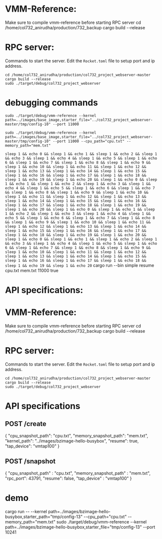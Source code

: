 # VMM-Reference:
Make sure to compile vmm-reference before starting RPC server
cd /home/col732_anirudha/production/732_backup
cargo build --release


# RPC server:
Commands to start the server.
Edit the `Rocket.toml` file to setup port and ip address.

```
cd /home/col732_anirudha/production/col732_project_webserver-master
cargo build --release
sudo ./target/debug/col732_project_webserver 

```

# debugging commands

```sudo ./target/debug/vmm-reference --kernel path=../images/base_image,starter_file="../col732_project_webserver-master/tmp/config-10" --port 11000```

```sudo ./target/debug/vmm-reference --kernel path=../images/base_image,starter_file="../col732_project_webserver-master/tmp/config-10" --port 11000 --cpu_path="cpu.txt" --memory_path="mem.txt"```

```sleep 1 && echo 0 && sleep 1 && echo 1 && sleep 1 && echo 2 && sleep 1 && echo 3 && sleep 1 && echo 4 && sleep 1 && echo 5 && sleep 1 && echo 6 && sleep 1 && echo 7 && sleep 1 && echo 8 && sleep 1 && echo 9 && sleep 1 && echo 10 && sleep 1 && echo 11 && sleep 1 && echo 12 && sleep 1 && echo 13 && sleep 1 && echo 14 && sleep 1 && echo 15 && sleep 1 && echo 16 && sleep 1 && echo 17 && sleep 1 && echo 18 && sleep 1 && echo 19 && sleep 1 && echo 20 && sleep 1 && echo 0 && sleep 1 && echo 1 && sleep 1 && echo 2 && sleep 1 && echo 3 && sleep 1 && echo 4 && sleep 1 && echo 5 && sleep 1 && echo 6 && sleep 1 && echo 7 && sleep 1 && echo 8 && sleep 1 && echo 9 && sleep 1 && echo 10 && sleep 1 && echo 11 && sleep 1 && echo 12 && sleep 1 && echo 13 && sleep 1 && echo 14 && sleep 1 && echo 15 && sleep 1 && echo 16 && sleep 1 && echo 17 && sleep 1 && echo 18 && sleep 1 && echo 19 && sleep 1 && echo 20 && sleep 1 && echo 0 && sleep 1 && echo 1 && sleep 1 && echo 2 && sleep 1 && echo 3 && sleep 1 && echo 4 && sleep 1 && echo 5 && sleep 1 && echo 6 && sleep 1 && echo 7 && sleep 1 && echo 8 && sleep 1 && echo 9 && sleep 1 && echo 10 && sleep 1 && echo 11 && sleep 1 && echo 12 && sleep 1 && echo 13 && sleep 1 && echo 14 && sleep 1 && echo 15 && sleep 1 && echo 16 && sleep 1 && echo 17 && sleep 1 && echo 18 && sleep 1 && echo 19 && sleep 1 && echo 20 && sleep 1 && echo 0 && sleep 1 && echo 1 && sleep 1 && echo 2 && sleep 1 && echo 3 && sleep 1 && echo 4 && sleep 1 && echo 5 && sleep 1 && echo 6 && sleep 1 && echo 7 && sleep 1 && echo 8 && sleep 1 && echo 9 && sleep 1 && echo 10 && sleep 1 && echo 11 && sleep 1 && echo 12 && sleep 1 && echo 13 && sleep 1 && echo 14 && sleep 1 && echo 15 && sleep 1 && echo 16 && sleep 1 && echo 17 && sleep 1 && echo 18 && sleep 1 && echo 19 && sleep 1 && echo 20```
cargo run --bin simple resume cpu.txt mem.txt 11000 true





# API specifications:

# VMM-Reference:
Make sure to compile vmm-reference before starting RPC server
cd /home/col732_anirudha/production/732_backup
cargo build --release


# RPC server:
Commands to start the server.
Edit the `Rocket.toml` file to setup port and ip address.

```
cd /home/col732_anirudha/production/col732_project_webserver-master
cargo build --release
sudo ./target/debug/col732_project_webserver 

```

# API specifications


## POST /create
{
    "cpu_snapshot_path": "cpu.txt",
    "memory_snapshot_path": "mem.txt",
    "kernel_path": "../images/bzimage-hello-busybox", 
    "resume": true,
    "tap_device": "vmtap100"
}
## POST /snapshot
{
    "cpu_snapshot_path" : "cpu.txt",
    "memory_snapshot_path" : "mem.txt",
    "rpc_port": 43791,
    "resume": false,
    "tap_device" : "vmtap100"
}



# demo

cargo run -- --kernel path=../images/bzimage-hello-busybox,starter_path="tmp/config-13" --cpu_path="cpu.txt" --memory_path="mem.txt"
sudo ./target/debug/vmm-reference --kernel path=../images/bzimage-hello-busybox,starter_file="tmp/config-13" --port 10241

